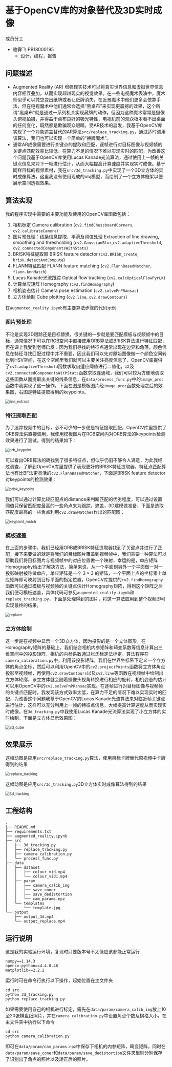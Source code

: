 # 基于OpenCV库的对象替代及3D实时成像

成员分工

- 骆霁飞 PB18000195
  - 设计，编程，报告

## 问题描述

- Augmented Reality (AR) 增强现实技术可以将真实世界信息和虚拟世界信息内容相互叠加，从而实现超越现实的视觉效果。在一些电视魔术表演中，魔术师似乎可以凭空变出纸牌或者让纸牌消失，在近景魔术中他们更多会依靠手法，但在电视魔术中他们通常会选择“黑桌布”来实现更震撼的效果，这个所谓“黑桌布”就是通过一系列机关实现藏牌的动作，但因为这种魔术常常是摄像头俯视拍摄，并得益于桌布良好的吸光特性，电视机前的观众根本看不出桌面的任何变化，既然都是欺骗观众眼睛，受AR技术的启发，我基于OpenCV库实现了一个对象遮盖替代的AR算法`src/replace_tracking.py`，通过适时调用该算法，我们也可以实现一个简单的“换牌魔术”。
- 通常AR成像需要进行关键点的提取和匹配，逐帧进行对目标图像与视频帧的关键点匹配效率比较低，在算力不足的情况下难以实现实时的匹配，为改善这个问题我基于OpenCV库使用Lucas Kanade光流算法，通过使用上一帧的关键点信息来对下一帧进行估计，从而大幅提高计算速度并实现实时成像。基于同样目标的视频素材，我在`src/3d_tracking.py`中实现了一个3D立方体的实时成像算法，这里我没有使用现成的obj模型，而绘制了一个立方体框架以便展示空间透视效果。

## 算法实现

我的程序实现中需要的主要功能及使用的OpenCV库函数包括：

1. 相机标定 Camera calibration (`cv2.findChessboardCorners`, `cv2.calibrateCamera`)
2. 图片预处理：线条信息提取，平滑及阈值处理 Extraction of line drawing, smoothing and thresholding (`cv2.GaussianBlur`,`cv2.adaptiveThreshold`, `cv2.connectedComponentsWithStats`)
3. BRISK特征提取器 BRISK feature detector (`cv2.BRISK_create`, `brisk.detectAndCompute`)
4. FLANN特征匹配 FLANN feature matching (`cv2.FlannBasedMatcher`, `flann.knnMatch`)
5. Lucas Kanade光流跟踪 Optical flow tracking (`cv2.calcOpticalFlowPyrLK`)
6. 计算单应矩阵 Homography (`cv2.findHomography`)
7. 相机姿态估计 Camera pose estimation (`cv2.solvePnPRansac`)
8. 立方体绘制 Cube plotting  (`cv2.line`, `cv2.drawContours`)

在`augmented_reality.ipynb`有主要算法步骤的代码示例

### 图片预处理

不论是实现3D跟踪还是目标替换，很关键的一步就是要匹配模板与视频帧中的目标，通常情况下可以在RGB空间中直接使用ORB算法或BRISK算法进行特征匹配，但在课上我受到老师启发：因为我们寻找的特征点通常出现在边界和角落，颜色信息在特征寻找匹配过程中并不重要，因此我们可以先对原始图像做一个颜色空间转化到HSV空间，在这个空间里我们就可以主要关注亮度信息了，OpenCV库提供了`cv2.adaptiveThreshold`函数求取自适应阈值进行二值化，以及`cv2.connectedComponentsWithStats`函数求取连通域，我们可以较为方便地调取这些函数从而提取出关键的线条信息，在`data/process_func.py`中的`image_proc`函数中我实现了这一操作，下面左图是模板图片经`image_proc`函数处理之后的效果图，右图是特征提取得到的keypoints。

<img src="output\line_extract.png" alt="line_extract" style="zoom:80%;" />

### 特征提取匹配

为了追踪视频中的目标，必不可少的一步便是特征提取匹配，OpenCV库里提供了ORB算法供直接调用，我使用模板图片在RGB空间内对ORB算法的keypoints检测效果进行了测试，得到的结果如下：

<img src="output\orb_keypoint.png" alt="orb_keypoint" style="zoom:80%;" />

可以看出ORB算法的确找到了很多特征点，但似乎仍旧不够令人满意，为此我经过调查，了解到OpenCV库里提供了表现更好的BRISK特征提取器，特征点匹配算法也有比BF法更灵活的`cv2.FlannBasedMatcher`，下面是BRISK feature detector对keypoints的检测效果：

<img src="output\brisk_keypoint.png" alt="brisk_keypoint" style="zoom:80%;" />

我们可以通过计算比较匹配点的distance来判断匹配的优劣程度，可以通过设置阈值只保留匹配度最高的一些角点来为跟踪，遮盖，3D建模做准备，下面是选取匹配度最高的一些角点利用`cv2.drawMatches`作出的匹配图：

<img src="output\keypoint_match.png" alt="keypoint_match" style="zoom:80%;" />

### 模板遮盖

在上面的步骤中，我们已经用ORB或BRISK特征提取器找到了关键点并进行了匹配，接下来要做的就是将我们的目标图片覆盖到视频帧中，我们需要一种算法可以帮助我们将目标图片与视频帧中的对应位置做一个映射，幸运的是，单应矩阵Homography给出了解决方法，简单来说，从一个平面到另外一个平面做一对一投影映射被称做单应，单应矩阵是一个 $3\times3$ 的矩阵，一个平面上点的坐标乘上单应矩阵即可映射到目标平面的指定位置，OpenCV库提供的`cv2.findHomography`函数可以通过模板与视频帧的关键点估计Homography矩阵，得到这个矩阵之后我们便可模板遮盖，具体代码可参见`augmented_reality.ipynb`和`replace_tracking.py`，下面是处理得到的图片，将这一算法应用到整个视频即可实现最终的结果。

<img src="output\replace.png" alt="replace" style="zoom:80%;" />

### 立方体绘制

这一步是在视频中显示一个3D立方体，因为投影的是一个立体图形，在Homography矩阵的基础上，我们结合相机内参矩阵和畸变系数等信息计算出三维空间中的投影矩阵，相机的内参系数通过张氏标定法标定，算法程序在`camera_calibration.py`中，利用该投影矩阵，我们在世界坐标系下定义一个立方体的角点坐标，然后可以利用OpenCV中的`cv2.projectPoints`函数将立方体角点投影至视频帧，再使用`cv2.drawContours`以及`cv2.line`等函数在视频帧中绘制出立方体轮廓，该立方体就会随着摄像头视角转换进行相应的旋转，相机姿态的估计可以用OpenCV中的`cv2.solvePnPRansac`实现。在逐帧进行对目标图像与视频帧的关键点匹配时，我发现该方式效率太低，在算力不足的情况下难以实现实时的匹配，为改善这个问题我基于OpenCV的Lucas Kanade光流算法来对临近帧关键点进行估计，这样可以充分利用上一帧的特征点信息，大幅提高计算速度从而实现实时成像，在`3d_tracking.py`中我使用Lucas Kanade光流算法实现了小立方体的实时绘制，下面是立方体显示效果图：

<img src="output\3d_cube.png" alt="3d_cube" style="zoom:80%;" />

## 效果展示

这幅动图是应用`src/replace_tracking.py`算法，使用目标卡牌替代原视频中卡牌得到的结果

<img src="output\replace_tracking.gif" alt="replace_tracking" style="zoom:80%;" />

这幅动图是应用`src/3d_tracking.py`3D立方体实时成像算法得到的结果

<img src="output\3d_tracking.gif" alt="3d_tracking" style="zoom:80%;" />

## 工程结构

```
.
├── README.md
├── requirements.txt
├── augmented_reality.ipynb
├── src
│   ├── 3d_tracking.py
│   ├── replace_tracking.py
│   ├── camera_calibration.py
│   └── process_func.py
├── data
│   ├── dataset
│   │	├── colour_vid.mp4
│   │	└── colour_vid1.mp4
│   ├── param
│   │	├── camera_calib_img
│   │	├── save_coner
│   │	├── save_dedistortion
│   │	└── cam_params.npz
│   └── templates
│   	└── template.jpg
└── output
	├── output_3d.mp4
    └── output_replace.mp4
```

## 运行说明

这是我的实验运行环境，复现时只要版本号不太低应该都能正常运行

```
numpy==1.14.3 
opencv-python==4.4.0.46
matplotlib==2.2.2
```

运行时可在命令行执行以下操作，起始位置在主文件夹

```
cd src
python 3d_tracking.py
python replace_tracking.py
```

如果需要使用自己的相机进行标定，需先在`data/param/camera_calib_img`放上10至20张棋盘纸照片，并在`camera_calibration.py`中设置角点个数及棋格大小，在主文件夹中执行以下命令

```
cd src
python camera_calibration.py
```

即可在`data/param/cam_params.npz`中保存下相机的内参矩阵，畸变矩阵，同时在`data/param/save_coner`和`data/param/save_dedistortion`文件夹里则分别保存了识别出了角点的照片以及矫正后的照片。

